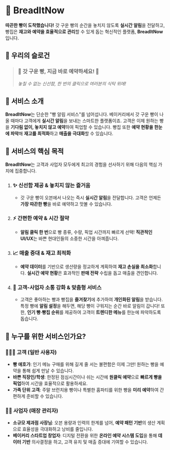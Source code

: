 # 🍞 **BreadItNow**

**따끈한 빵이 도착했습니다!** 갓 구운 빵의 순간을 놓치지 않도록 **실시간 알림**을 전달하고, 빵집은 **재고와 예약을 효율적으로 관리**할 수 있게 돕는 혁신적인 플랫폼, **BreadItNow**입니다.

## 📣 **우리의 슬로건**

> ### 🎉 **갓 구운 빵, 지금 바로 예약하세요!** 🎉
>
> _놓칠 수 없는 신선함, 한 번의 클릭으로 여러분의 식탁 위에!_

## 📝 **서비스 소개**

**BreadItNow**는 단순한 "빵 알림 서비스"를 넘어섭니다. 베이커리에서 갓 구운 빵이 나올 때마다 고객에게 **실시간 알림**을 보내는 스마트한 플랫폼이죠. 고객은 이제 원하는 빵을 **기다림 없이, 놓치지 않고 예약**하여 픽업할 수 있습니다. 빵집 또한 **예약 현황을 한눈에 파악**해 **재고를 최적화**하고 **매출을 극대화**할 수 있습니다.

## 🎯 **서비스의 핵심 목적**

**BreadItNow**는 고객과 사업자 모두에게 최고의 경험을 선사하기 위해 다음의 핵심 가치에 집중합니다.

1.  ### ✨ **신선함 제공 & 놓치지 않는 즐거움**
    - 갓 구운 빵이 오븐에서 나오는 즉시 **실시간 알림**을 전달합니다. 고객은 언제든 **가장 따끈한 빵**을 바로 예약하고 맛볼 수 있습니다.
2.  ### ⚡️ **간편한 예약 & 시간 절약**
    - **알림 클릭 한 번**으로 빵 종류, 수량, 픽업 시간까지 빠르게 선택! **직관적인 UI/UX**는 바쁜 현대인들의 소중한 시간을 아껴줍니다.
3.  ### 📈 **매출 증대 & 재고 최적화**
    - **예약 데이터**를 기반으로 생산량을 정교하게 계획하여 **재고 손실을 최소화**합니다. **실시간 예약 현황**은 효과적인 **판매 전략** 수립을 돕고 매출을 견인합니다.
4.  ### 💬 **고객-사업자 소통 강화 & 맞춤형 서비스**
    - 고객은 좋아하는 빵과 빵집을 **즐겨찾기**에 추가하여 **개인화된 알림**을 받습니다. 특정 빵에 **알림 설정**을 해두면, 해당 빵이 구워지는 순간 바로 알림이 갑니다! 또한, **인기 빵·빵집 순위**를 제공하여 고객이 **트렌디한 메뉴**를 한눈에 파악하도록 돕습니다.

## 👥 **누구를 위한 서비스인가요?**

### 🙋🏻‍♂️ **고객 (일반 사용자)**

- **빵 애호가**: 인기 메뉴 구매를 위해 길게 줄 서는 불편함은 이제 그만! 원하는 빵을 예약을 통해 쉽게 만날 수 있습니다.
- **바쁜 직장인/학생**: 한정된 점심시간이나 쉬는 시간에 **원클릭 예약**으로 **빠르게 빵을 픽업**하여 시간을 효율적으로 활용하세요.
- **가족 단위 고객**: 주말 브런치용 빵이나 특별한 홈파티를 위한 빵을 **미리 예약**하여 간편하게 준비할 수 있습니다.

### 🧑‍🍳 **사업자 (매장 관리자)**

- **소규모 제과점 사장님**: 오븐 용량과 인력의 한계를 넘어, **예약 패턴 기반**의 생산 계획으로 효율성을 극대화하고 낭비를 줄입니다.
- **베이커리 스타트업 창업자**: 디지털 전환을 위한 **온라인 예약 시스템 도입**을 통해 **데이터 기반** 의사결정을 하고, 고객 유치 및 매출 증대에 기여할 수 있습니다.
